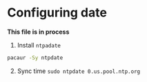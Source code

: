 # Configuring date

**This file is in process**

1. Install ```ntpadate```
```bash
pacaur -Sy ntpdate
```
2. Sync time
```sudo ntpdate 0.us.pool.ntp.org```

